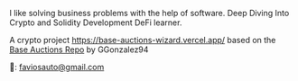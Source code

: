 I like solving business problems with the help of software. Deep Diving Into Crypto and Solidity Development DeFi learner.

A crypto project https://base-auctions-wizard.vercel.app/ based on the [Base Auctions Repo](https://github.com/ggonzalez94/base-auctions) by GGonzalez94

📧: faviosauto@gmail.com
